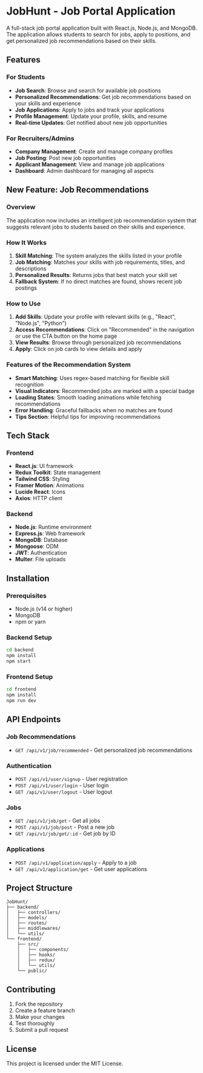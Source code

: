 # JobHunt - Job Portal Application

A full-stack job portal application built with React.js, Node.js, and MongoDB. The application allows students to search for jobs, apply to positions, and get personalized job recommendations based on their skills.

## Features

### For Students
- **Job Search**: Browse and search for available job positions
- **Personalized Recommendations**: Get job recommendations based on your skills and experience
- **Job Applications**: Apply to jobs and track your applications
- **Profile Management**: Update your profile, skills, and resume
- **Real-time Updates**: Get notified about new job opportunities

### For Recruiters/Admins
- **Company Management**: Create and manage company profiles
- **Job Posting**: Post new job opportunities
- **Applicant Management**: View and manage job applications
- **Dashboard**: Admin dashboard for managing all aspects

## New Feature: Job Recommendations

### Overview
The application now includes an intelligent job recommendation system that suggests relevant jobs to students based on their skills and experience.

### How It Works
1. **Skill Matching**: The system analyzes the skills listed in your profile
2. **Job Matching**: Matches your skills with job requirements, titles, and descriptions
3. **Personalized Results**: Returns jobs that best match your skill set
4. **Fallback System**: If no direct matches are found, shows recent job postings

### How to Use
1. **Add Skills**: Update your profile with relevant skills (e.g., "React", "Node.js", "Python")
2. **Access Recommendations**: Click on "Recommended" in the navigation or use the CTA button on the home page
3. **View Results**: Browse through personalized job recommendations
4. **Apply**: Click on job cards to view details and apply

### Features of the Recommendation System
- **Smart Matching**: Uses regex-based matching for flexible skill recognition
- **Visual Indicators**: Recommended jobs are marked with a special badge
- **Loading States**: Smooth loading animations while fetching recommendations
- **Error Handling**: Graceful fallbacks when no matches are found
- **Tips Section**: Helpful tips for improving recommendations

## Tech Stack

### Frontend
- **React.js**: UI framework
- **Redux Toolkit**: State management
- **Tailwind CSS**: Styling
- **Framer Motion**: Animations
- **Lucide React**: Icons
- **Axios**: HTTP client

### Backend
- **Node.js**: Runtime environment
- **Express.js**: Web framework
- **MongoDB**: Database
- **Mongoose**: ODM
- **JWT**: Authentication
- **Multer**: File uploads

## Installation

### Prerequisites
- Node.js (v14 or higher)
- MongoDB
- npm or yarn

### Backend Setup
```bash
cd backend
npm install
npm start
```

### Frontend Setup
```bash
cd frontend
npm install
npm run dev
```

## API Endpoints

### Job Recommendations
- `GET /api/v1/job/recommended` - Get personalized job recommendations

### Authentication
- `POST /api/v1/user/signup` - User registration
- `POST /api/v1/user/login` - User login
- `GET /api/v1/user/logout` - User logout

### Jobs
- `GET /api/v1/job/get` - Get all jobs
- `POST /api/v1/job/post` - Post a new job
- `GET /api/v1/job/get/:id` - Get job by ID

### Applications
- `POST /api/v1/application/apply` - Apply to a job
- `GET /api/v1/application/get` - Get user applications

## Project Structure

```
JobHunt/
├── backend/
│   ├── controllers/
│   ├── models/
│   ├── routes/
│   ├── middlewares/
│   └── utils/
└── frontend/
    ├── src/
    │   ├── components/
    │   ├── hooks/
    │   ├── redux/
    │   └── utils/
    └── public/
```

## Contributing

1. Fork the repository
2. Create a feature branch
3. Make your changes
4. Test thoroughly
5. Submit a pull request

## License

This project is licensed under the MIT License.
